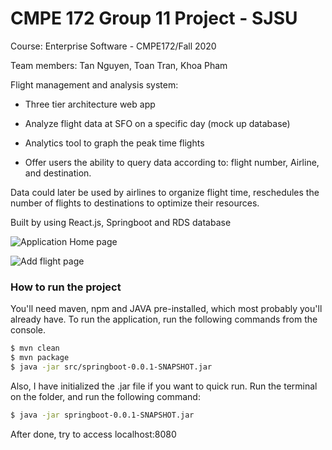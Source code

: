 
# CMPE 172 Group 11 Project - SJSU

Course: Enterprise Software - CMPE172/Fall 2020

Team members: Tan Nguyen, Toan Tran, Khoa Pham

Flight management and analysis system:

 + Three tier architecture web app
 
 + Analyze flight data at SFO on a specific day (mock up database)
 
 + Analytics tool to graph the peak time flights
  
 + Offer users the ability to query data according to: flight number, Airline, and destination.
 
Data could later be used by airlines to organize flight time, reschedules the number of flights to destinations to optimize their resources.

Built by using React.js, Springboot and RDS database

![Application Home page](https://i.ibb.co/hW4hSNp/Screen-Shot-2020-12-03-at-8-48-04-PM.png)

![Add flight page](https://i.ibb.co/rm2jZjY/Screen-Shot-2020-12-03-at-8-48-08-PM.png])


### How to run the project

You'll need maven, npm and JAVA pre-installed, which most probably you'll already have.  To run the application, run the following commands from the console.

```sh
$ mvn clean
$ mvn package
$ java -jar src/springboot-0.0.1-SNAPSHOT.jar
```
Also, I have initialized the .jar file if you want to quick run. Run the terminal on the folder, and run the following command:
```sh
$ java -jar springboot-0.0.1-SNAPSHOT.jar
```
After done, try to access localhost:8080

